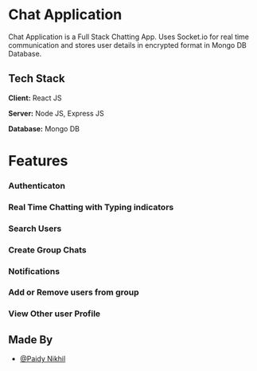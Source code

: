 
# Chat Application

Chat Application is a Full Stack Chatting App.
Uses Socket.io for real time communication and stores user details in encrypted format in Mongo DB Database.
## Tech Stack

**Client:** React JS

**Server:** Node JS, Express JS

**Database:** Mongo DB


  
# Features

### Authenticaton
### Real Time Chatting with Typing indicators
### Search Users
### Create Group Chats
### Notifications 
### Add or Remove users from group
### View Other user Profile

## Made By

- [@Paidy Nikhil](https://github.com/paidynikhil)

  
